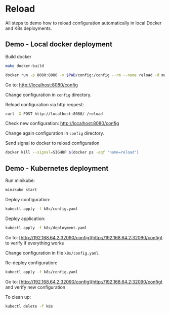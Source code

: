 # Reload

All steps to demo how to reload configuration automatically in local Docker and K8s deployments.

## Demo - Local docker deployment

Build docker

```zsh
make docker-build
```

```zsh
docker run -p 8080:8080 -v $PWD/config:/config --rm --name reload -d mateuszdyminski/app-container-reload:latest
```

Go to: [http://localhost:8080/config](http://localhost:8080/config)

Change configuration in `config` directory.

Reload configuration via http request:

```zsh
curl -X POST http://localhost:8080/-/reload
```

Check new configuration: [http://localhost:8080/config](http://localhost:8080/config)

Change again configuration in `config` directory.

Send signal to docker to reload configuration

```zsh
docker kill --signal=SIGHUP $(docker ps -aqf "name=reload")
```

## Demo - Kubernetes deployment

Run minikube:

```zsh
minikube start
```

Deploy configuration:

```zsh
kubectl apply -f k8s/config.yaml
```

Deploy application:

```zsh
kubectl apply -f k8s/deployment.yaml
```

Go to: [http://192.168.64.2:32090/config](http://192.168.64.2:32090/config) to verify if everything works

Change configuration in file `k8s/config.yaml`.

Re-deploy configuration:

```zsh
kubectl apply -f k8s/config.yaml
```

Go to: [http://192.168.64.2:32090/config](http://192.168.64.2:32090/config) and verify new configuration

To clean up:

```zsh
kubectl delete -f k8s
```
